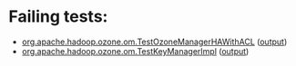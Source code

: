 # Failing tests: 

 * [org.apache.hadoop.ozone.om.TestOzoneManagerHAWithACL](hadoop-ozone/integration-test/org.apache.hadoop.ozone.om.TestOzoneManagerHAWithACL.txt) ([output](hadoop-ozone/integration-test/org.apache.hadoop.ozone.om.TestOzoneManagerHAWithACL-output.txt))
 * [org.apache.hadoop.ozone.om.TestKeyManagerImpl](hadoop-ozone/integration-test/org.apache.hadoop.ozone.om.TestKeyManagerImpl.txt) ([output](hadoop-ozone/integration-test/org.apache.hadoop.ozone.om.TestKeyManagerImpl-output.txt))
